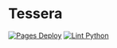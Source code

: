 # Tessera

[![Pages Deploy](https://github.com/shuklabhay/tessera/actions/workflows/deploy.yml/badge.svg)](https://github.com/shuklabhay/tessera/actions/workflows/deploy.yml)
[![Lint Python](https://github.com/shuklabhay/tessera/actions/workflows/lint_py.yml/badge.svg)](https://github.com/shuklabhay/tessera/actions/workflows/lint_py.yml)
